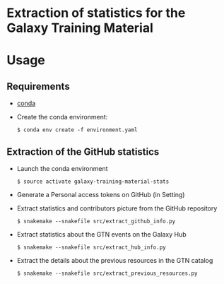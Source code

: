 Extraction of statistics for the Galaxy Training Material
================

# Usage

## Requirements

- [conda](https://conda.io/miniconda.html)
- Create the conda environment:

    ```
    $ conda env create -f environment.yaml
    ```

## Extraction of the GitHub statistics

- Launch the conda environment

    ```
    $ source activate galaxy-training-material-stats
    ```

- Generate a Personal access tokens on GitHub (in Setting)
    
- Extract statistics and contributors picture from the GitHub repository

    ```
    $ snakemake --snakefile src/extract_github_info.py
    ```

- Extract statistics about the GTN events on the Galaxy Hub

    ```
    $ snakemake --snakefile src/extract_hub_info.py
    ```

- Extract the details about the previous resources in the GTN catalog

    ```
    $ snakemake --snakefile src/extract_previous_resources.py
    ```